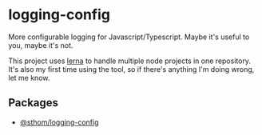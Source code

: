 # logging-config

More configurable logging for Javascript/Typescript. Maybe it's useful to you, maybe it's not.

This project uses [lerna](https://github.com/lerna/lerna) to handle multiple node projects in one repository. It's also my first time using the tool, so if there's anything I'm doing wrong, let me know.

## Packages

- [@sthom/logging-config](https://github.com/s-thom/logging-config/tree/master/packages/logging-config)
